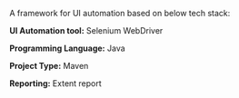 ﻿A framework for UI automation based on below tech stack:

**UI Automation tool:** Selenium WebDriver

**Programming Language:** Java

**Project Type:** Maven

**Reporting:** Extent report
